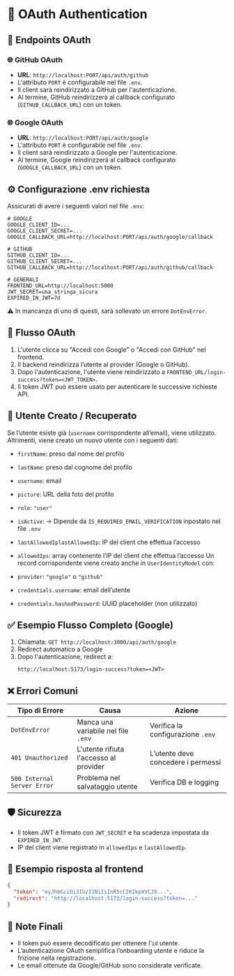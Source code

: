 # 🔐 OAuth Authentication

## 📍 Endpoints OAuth

### 🌐 GitHub OAuth

- **URL**: `http://localhost:PORT/api/auth/github`
- L'attributo `PORT` è configurabile nel file `.env`.
- Il client sarà reindirizzato a GitHub per l'autenticazione.
- Al termine, GitHub reindirizzerà al callback configurato (`GITHUB_CALLBACK_URL`) con un token.

### 🌐 Google OAuth

- **URL**: `http://localhost:PORT/api/auth/google`
- L'attributo `PORT` è configurabile nel file `.env`.
- Il client sarà reindirizzato a Google per l'autenticazione.
- Al termine, Google reindirizzerà al callback configurato (`GOOGLE_CALLBACK_URL`) con un token.

## ⚙️ Configurazione .env richiesta

Assicurati di avere i seguenti valori nel file `.env`:

```env
# GOOGLE
GOOGLE_CLIENT_ID=...
GOOGLE_CLIENT_SECRET=...
GOOGLE_CALLBACK_URL=http://localhost:PORT/api/auth/google/callback

# GITHUB
GITHUB_CLIENT_ID=...
GITHUB_CLIENT_SECRET=...
GITHUB_CALLBACK_URL=http://localhost:PORT/api/auth/github/callback

# GENERALI
FRONTEND_URL=http://localhost:5000
JWT_SECRET=una_stringa_sicura
EXPIRED_IN_JWT=7d
```

⚠️ In mancanza di uno di questi, sarà sollevato un errore `DotEnvError`.

## 🔄 Flusso OAuth

1. L'utente clicca su "Accedi con Google" o "Accedi con GitHub" nel frontend.
2. Il backend reindirizza l’utente al provider (Google o GitHub).
3. Dopo l'autenticazione, l'utente viene reindirizzato a `FRONTEND_URL/login-success?token=<JWT_TOKEN>`.
4. Il token JWT può essere usato per autenticare le successive richieste API.

## 🧩 Utente Creato / Recuperato

Se l’utente esiste già (`username` corrispondente all’email), viene utilizzato. Altrimenti, viene creato un nuovo utente con i seguenti dati:

- `firstName`: preso dal nome del profilo
- `lastName`: preso dal cognome del profilo
- `username`: email
- `picture`: URL della foto del profilo
- `role`: `"user"`
- `isActive`: -> Dipende da `IS_REQUIRED_EMAIL_VERIFICATION` inpostato nel file `.env`
- `lastAllowedIplastAllowedIp`: IP del client che effettua l’accesso
- `allowedIps`: array contenente l’IP del client che effettua l’accesso
  Un record corrispondente viene creato anche in `UserIdentityModel` con:

- `provider`: `"google"` o `"github"`
- `credentials.username`: email dell’utente
- `credentials.hashedPassword`: UUID placeholder (non utilizzato)

## ✅ Esempio Flusso Completo (Google)

1. Chiamata: `GET http://localhost:3000/api/auth/google`
2. Redirect automatico a Google
3. Dopo l'autenticazione, redirect a:
   ```
   http://localhost:5173/login-success?token=<JWT>
   ```

## ❌ Errori Comuni

| Tipo di Errore              | Causa                                  | Azione                             |
| --------------------------- | -------------------------------------- | ---------------------------------- |
| `DotEnvError`               | Manca una variabile nel file `.env`    | Verifica la configurazione `.env`  |
| `401 Unauthorized`          | L'utente rifiuta l'accesso al provider | L’utente deve concedere i permessi |
| `500 Internal Server Error` | Problema nel salvataggio utente        | Verifica DB e logging              |

## 🛡️ Sicurezza

- Il token JWT è firmato con `JWT_SECRET` e ha scadenza impostata da `EXPIRED_IN_JWT`.
- IP del client viene registrato in `allowedIps` e `lastAllowedIp`.

## 📁 Esempio risposta al frontend

```json
{
  "token": "eyJhbGciOiJIUzI1NiIsInR5cCI6IkpXVCJ9...",
  "redirect": "http://localhost:5173/login-success?token=..."
}
```

## 📝 Note Finali

- Il token può essere decodificato per ottenere l’`id` utente.
- L’autenticazione OAuth semplifica l’onboarding utente e riduce la frizione nella registrazione.
- Le email ottenute da Google/GitHub sono considerate verificate.
